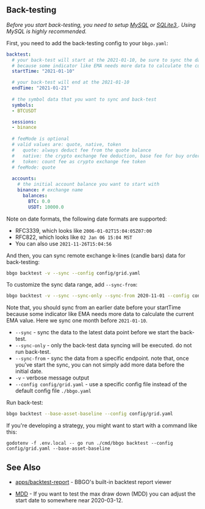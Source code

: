 ## Back-testing

*Before you start back-testing, you need to setup [MySQL](../../README.md#configure-mysql-database) or [SQLite3
](../../README.md#configure-sqlite3-database). Using MySQL is highly recommended.*

First, you need to add the back-testing config to your `bbgo.yaml`:

```yaml
backtest:
  # your back-test will start at the 2021-01-10, be sure to sync the data before 2021-01-10 
  # because some indicator like EMA needs more data to calculate the current EMA value.
  startTime: "2021-01-10"

  # your back-test will end at the 2021-01-10
  endTime: "2021-01-21"
  
  # the symbol data that you want to sync and back-test
  symbols:
  - BTCUSDT

  sessions:
  - binance
  
  # feeMode is optional
  # valid values are: quote, native, token
  #   quote: always deduct fee from the quote balance
  #   native: the crypto exchange fee deduction, base fee for buy order, quote fee for sell order.
  #   token: count fee as crypto exchange fee token
  # feeMode: quote
  
  accounts:
    # the initial account balance you want to start with
    binance: # exchange name
      balances:
        BTC: 0.0
        USDT: 10000.0
```

Note on date formats, the following date formats are supported:
* RFC3339, which looks like `2006-01-02T15:04:05Z07:00`
* RFC822, which looks like `02 Jan 06 15:04 MST`
* You can also use `2021-11-26T15:04:56`

And then, you can sync remote exchange k-lines (candle bars) data for back-testing:

```sh
bbgo backtest -v --sync --config config/grid.yaml
```

To customize the sync data range, add `--sync-from`:

```sh
bbgo backtest -v --sync --sync-only --sync-from 2020-11-01 --config config/grid.yaml
```

Note that, you should sync from an earlier date before your startTime because some indicator like EMA needs more data to calculate the current EMA value.
Here we sync one month before `2021-01-10`.

- `--sync` - sync the data to the latest data point before we start the back-test.
- `--sync-only` - only the back-test data syncing will be executed. do not run back-test.
- `--sync-from` - sync the data from a specific endpoint. note that, once you've start the sync, you can not simply add more data before the initial date.
- `-v` - verbose message output
- `--config config/grid.yaml` - use a specific config file instead of the default config file `./bbgo.yaml`

Run back-test:

```sh
bbgo backtest --base-asset-baseline --config config/grid.yaml
```

If you're developing a strategy, you might want to start with a command like this:

```shell
godotenv -f .env.local -- go run ./cmd/bbgo backtest --config config/grid.yaml --base-asset-baseline
```

## See Also

* [apps/backtest-report](../../apps/backtest-report) - BBGO's built-in backtest report viewer

* [MDD](https://www.investopedia.com/terms/m/maximum-drawdown-mdd.asp) - If you want to test the max draw down (MDD) you can adjust the start date to somewhere near 2020-03-12.
